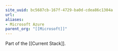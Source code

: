 ```yaml
---
site_uuid: bc5687cb-167f-4729-ba0d-cdea86c1304a
url: 
aliases:
- Microsoft Azure
parent_org: "[[Microsoft]]"
---
```

Part of the [[Current Stack]]. 